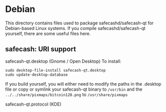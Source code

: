 
Debian
====================
This directory contains files used to package safecashd/safecash-qt
for Debian-based Linux systems. If you compile safecashd/safecash-qt yourself, there are some useful files here.

## safecash: URI support ##


safecash-qt.desktop  (Gnome / Open Desktop)
To install:

	sudo desktop-file-install safecash-qt.desktop
	sudo update-desktop-database

If you build yourself, you will either need to modify the paths in
the .desktop file or copy or symlink your safecash-qt binary to `/usr/bin`
and the `../../share/pixmaps/bitcoin128.png` to `/usr/share/pixmaps`

safecash-qt.protocol (KDE)

